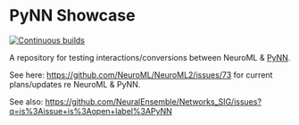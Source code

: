 # PyNN Showcase

[![Continuous builds](https://github.com/OpenSourceBrain/PyNNShowcase/actions/workflows/omv-ci.yml/badge.svg)](https://github.com/OpenSourceBrain/PyNNShowcase/actions/workflows/omv-ci.yml)

A repository for testing interactions/conversions between NeuroML &amp; [PyNN](http://neuralensemble.org/PyNN/).

See here: https://github.com/NeuroML/NeuroML2/issues/73 for current plans/updates re NeuroML & PyNN.

See also: https://github.com/NeuralEnsemble/Networks_SIG/issues?q=is%3Aissue+is%3Aopen+label%3APyNN 





